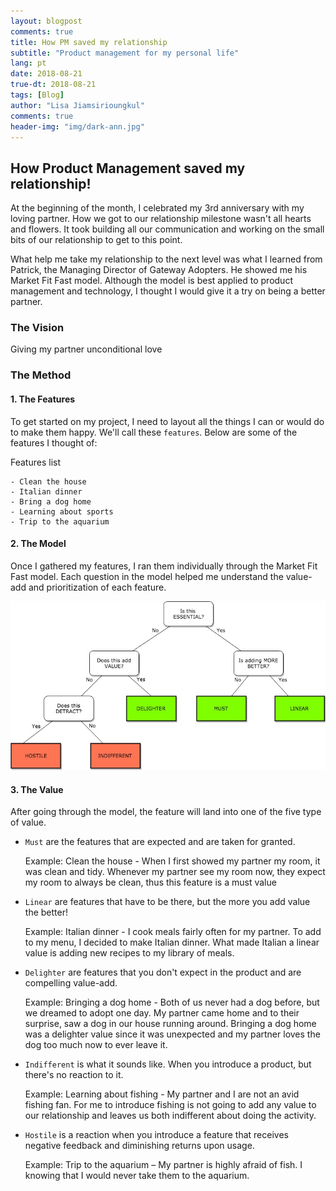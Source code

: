 ```yaml
---
layout: blogpost
comments: true
title: How PM saved my relationship
subtitle: "Product management for my personal life"
lang: pt
date: 2018-08-21
true-dt: 2018-08-21
tags: [Blog]
author: "Lisa Jiamsirioungkul"
comments: true
header-img: "img/dark-ann.jpg"
---
```

## How Product Management saved my relationship!

At the beginning of the month, I celebrated my 3rd anniversary with my loving partner. How we got to our relationship milestone wasn't all hearts and flowers. It took building all our communication and working on the small bits of our relationship to get to this point. 

What help me take my relationship to the next level was what I learned from Patrick, the Managing Director of Gateway Adopters. He showed me his Market Fit Fast model. Although the model is best applied to product management and technology, I thought I would give it a try on being a better partner.

### The Vision
Giving my partner unconditional love

### The Method

#### 1. The Features

To get started on my project, I need to layout all the things I can or would do to make them happy. We'll call these `features`. Below are some of the features I thought of:

Features list

    - Clean the house
    - Italian dinner
    - Bring a dog home
    - Learning about sports
    - Trip to the aquarium

#### 2. The Model

Once I gathered my features, I ran them individually through the Market Fit Fast model. Each question in the model helped me understand the value-add and prioritization of each feature.

<img src="/img/portfolio/PM/MarketFitFast.jpg" width="718px">


#### 3. The Value

After going through the model, the feature will land into one of the five type of value.


- `Must` are the features that are expected and are taken for granted.
    
    Example: Clean the house - When I first showed my partner my room, it was clean and tidy. Whenever my partner see my room now, they expect my room to always be clean, thus this feature is a must value
    
- `Linear` are features that have to be there, but the more you add value the better!
    
    Example: Italian dinner - I cook meals fairly often for my partner. To add to my menu, I decided to make Italian dinner. What made Italian a linear value is adding new recipes to my library of meals.
- `Delighter` are features that you don't expect in the product and are compelling value-add. 
    
    Example: Bringing a dog home - Both of us never had a dog before, but we dreamed to adopt one day. My partner came home and to their surprise, saw a dog in our house running around. Bringing a dog home was a delighter value since it was unexpected and my partner loves the dog too much now to ever leave it.
    
- `Indifferent` is what it sounds like. When you introduce a product, but there's no reaction to it.
   
   Example: Learning about fishing - My partner and I are not an avid fishing fan. For me to introduce fishing is not going to add any value to our relationship and leaves us both indifferent about doing the activity.
    
- `Hostile` is a reaction when you introduce a feature that receives negative feedback and diminishing returns upon usage. 
    
    Example: Trip to the aquarium – My partner is highly afraid of fish. I knowing that I would never take them to the aquarium. 

<br>

